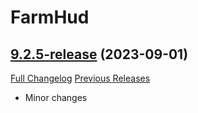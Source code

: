 # FarmHud

## [9.2.5-release](https://github.com/HizurosWoWAddOns/FarmHud/tree/9.2.5-release) (2023-09-01)
[Full Changelog](https://github.com/HizurosWoWAddOns/FarmHud/commits/9.2.5-release) [Previous Releases](https://github.com/HizurosWoWAddOns/FarmHud/releases)

- Minor changes  
